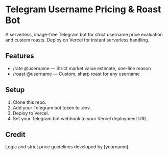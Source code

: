 # Telegram Username Pricing & Roast Bot

A serverless, image-free Telegram bot for strict username price evaluation and custom roasts. Deploy on Vercel for instant serverless handling.

## Features

- /rate @username — Strict market value estimate, one-line reason
- /roast @username — Custom, sharp roast for any username

## Setup

1. Clone this repo.
2. Add your Telegram bot token to .env.
3. Deploy to Vercel.
4. Set your Telegram bot webhook to your Vercel deployment URL.

## Credit

Logic and strict price guidelines developed by [yourname].